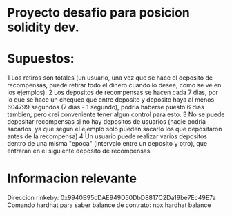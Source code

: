 # Proyecto desafio para posicion solidity dev.

# Supuestos:

1 Los retiros son totales (un usuario, una vez que se hace el deposito de recompensas, puede retirar todo el dinero cuando lo desee, como se ve en los ejemplos).
2 Los depositos de recompensas se hacen cada 7 dias, por lo que se hace un chequeo que entre deposito y deposito haya al menos 604799 segundos (7 dias - 1 segundo), podria haberse puesto 6 dias tambien, pero crei conveniente tener algun control para esto.
3 No se puede depositar recompensas si no hay depositos de usuarios (nadie podria sacarlos, ya que segun el ejemplo solo pueden sacarlo los que depositaron antes de la recompensa)
4 Un usuario puede realizar varios depositos dentro de una misma "epoca" (intervalo entre un deposito y otro), que entraran en el siguiente deposito de recompensas.

# Informacion relevante

Direccion rinkeby: 0x9940B95cDAE949D50DbD8817C2Da19be7Ec49E7a
Comando hardhat para saber balance de contrato: npx hardhat balance


